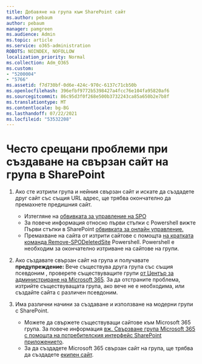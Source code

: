 ```yaml
---
title: Добавяне на група към SharePoint сайт
ms.author: pebaum
author: pebaum
manager: pamgreen
ms.audience: Admin
ms.topic: article
ms.service: o365-administration
ROBOTS: NOINDEX, NOFOLLOW
localization_priority: Normal
ms.collection: Adm_O365
ms.custom:
- "5200004"
- "5766"
ms.assetid: f7d730bf-0d6e-424c-970c-6137c71cb50b
ms.openlocfilehash: 396efbf9772b5398427a4fcc76e104fa95820af6
ms.sourcegitcommit: 86c95d3f0f268e500b3732243ca85a650b2e7b8f
ms.translationtype: MT
ms.contentlocale: bg-BG
ms.lasthandoff: 07/22/2021
ms.locfileid: "53532208"
---
```

# <a name="common-issues-when-creating-a-group-connected-site-in-sharepoint"></a>Често срещани проблеми при създаване на свързан сайт на група в SharePoint

1. Ако сте изтрили група и нейния свързан сайт и искате да създадете друг сайт със същия URL адрес, ще трябва окончателно да премахнете предишния сайт.

   - Изтегляне на [обвивката за управление на SPO](https://support.office.com/article/introduction-to-the-sharepoint-online-management-shell-c16941c3-19b4-4710-8056-34c034493429)
   - За повече информация относно първи стъпки с Powershell вижте Първи стъпки в SharePoint [обвивката за онлайн управление.](/powershell/module/sharepoint-online/remove-sposite)
   - Премахване на сайта от изтрити сайтове с помощта [на кратката команда Remove-SPODeletedSite](/powershell/module/sharepoint-online/remove-sposite?view=sharepoint-ps) Powershell. Powershell е необходим за окончателно изтриване на сайтове на групи.

1. Ако създавате свързан сайт на група и получавате **предупреждение:** Вече съществува друга група със същия псевдоним , проверете съществуващите групи [от Център за администриране на Microsoft 365](https://admin.microsoft.com/AdminPortal/Home#/groups). За да отстраните проблема, изтрийте съществуващата група, ако вече не е необходима, или създайте сайта с различен псевдоним.

1. Има различни начини за създаване и използване на модерни групи с SharePoint.

   - Можете да свържете съществуващи сайтове към Microsoft 365 група. За повече информация [вж. Свързване група Microsoft 365 с помощта на потребителския интерфейс SharePoint приложението](/sharepoint/dev/transform/modernize-connect-to-office365-group#connect-an-office-365-group-using-the-sharepoint-user-interface).
   - За да създадете Microsoft 365 свързан сайт на група, ще трябва да създадете [екипен сайт](https://admin.microsoft.com/sharepoint).
